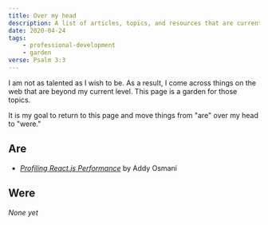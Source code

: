```yaml
---
title: Over my head
description: A list of articles, topics, and resources that are currently over my head
date: 2020-04-24
tags:
    - professional-development
    - garden
verse: Psalm 3:3
---
```


I am not as talented as I wish to be. As a result, I come across things on the web that are beyond my current level. This page is a garden for those topics.

It is my goal to return to this page and move things from "are" over my head to "were."

## Are

- [_Profiling React.js Performance_](https://addyosmani.com/blog/profiling-react-js/) by Addy Osmani

## Were

_None yet_